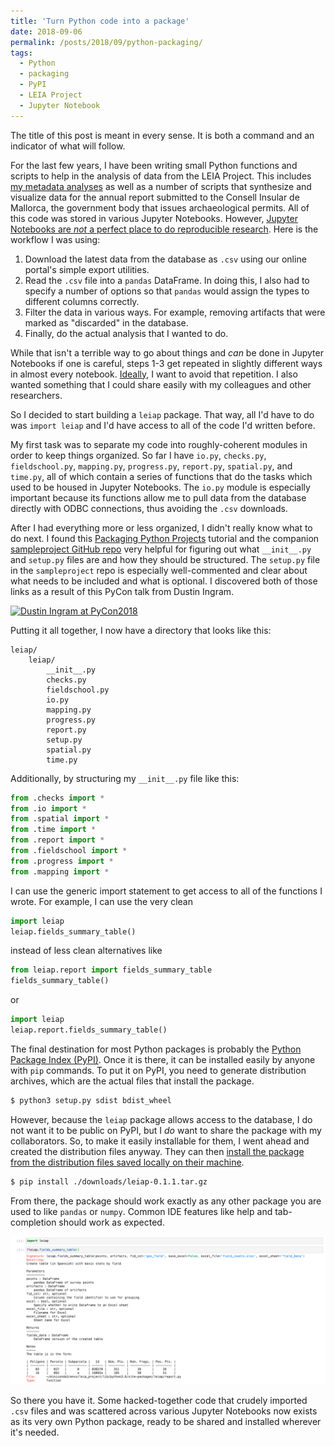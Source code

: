```yaml
---
title: 'Turn Python code into a package'
date: 2018-09-06
permalink: /posts/2018/09/python-packaging/
tags:
  - Python
  - packaging
  - PyPI
  - LEIA Project
  - Jupyter Notebook
---
```


The title of this post is meant in every sense. It is both a command and an indicator of what will follow.

For the last few years, I have been writing small Python functions and scripts to help in the analysis of data from the LEIA Project. This includes [my metadata analyses](https://deppen8.github.io/portfolio/1-leia_project_metadata/) as well as a number of scripts that synthesize and visualize data for the annual report submitted to the Consell Insular de Mallorca, the government body that issues archaeological permits. All of this code was stored in various Jupyter Notebooks. However, [Jupyter Notebooks are *not* a perfect place to do reproducible research](https://docs.google.com/presentation/d/1n2RlMdmv1p25Xy5thJUhkKGvjtV-dkAIsUXP-AL4ffI/edit?usp=sharing). Here is the workflow I was using:
1. Download the latest data from the database as `.csv` using our online portal's simple export utilities.
2. Read the `.csv` file into a `pandas` DataFrame. In doing this, I also had to specify a number of options so that `pandas` would assign the types to different columns correctly.
3. Filter the data in various ways. For example, removing artifacts that were marked as "discarded" in the database.
4. Finally, do the actual analysis that I wanted to do.

While that isn't a terrible way to go about things and *can* be done in Jupyter Notebooks if one is careful, steps 1-3 get repeated in slightly different ways in almost every notebook. [Ideally](https://en.wikipedia.org/wiki/Don%27t_repeat_yourself), I want to avoid that repetition. I also wanted something that I could share easily with my colleagues and other researchers.

So I decided to start building a `leiap` package. That way, all I'd have to do was `import leiap` and I'd have access to all of the code I'd written before.

My first task was to separate my code into roughly-coherent modules in order to keep things organized. So far I have `io.py`, `checks.py`, `fieldschool.py`, `mapping.py`, `progress.py`, `report.py`, `spatial.py`, and `time.py`, all of which contain a series of functions that do the tasks which used to be housed in Jupyter Notebooks. The `io.py` module is especially important because its functions allow me to pull data from the database directly with ODBC connections, thus avoiding the `.csv` downloads.

After I had everything more or less organized, I didn't really know what to do next. I found this [Packaging Python Projects](https://packaging.python.org/tutorials/packaging-projects/) tutorial and the companion [sampleproject GitHub repo](https://github.com/pypa/sampleproject) very helpful for figuring out what `__init__.py` and `setup.py` files are and how they should be structured. The `setup.py` file in the `sampleproject` repo is especially well-commented and clear about what needs to be included and what is optional. I discovered both of those links as a result of this PyCon talk from Dustin Ingram.

[![Dustin Ingram at PyCon2018](http://img.youtube.com/vi/AQsZsgJ30AE/0.jpg)](http://www.youtube.com/watch?v=AQsZsgJ30AE "Dustin Ingram at PyCon2018")

Putting it all together, I now have a directory that looks like this:

```
leiap/
    leiap/
        __init__.py
        checks.py
        fieldschool.py
        io.py
        mapping.py
        progress.py
        report.py
        setup.py
        spatial.py
        time.py
```

Additionally, by structuring my `__init__.py` file like this:

```python
from .checks import *
from .io import *
from .spatial import *
from .time import *
from .report import *
from .fieldschool import *
from .progress import *
from .mapping import *
```

I can use the generic import statement to get access to all of the functions I wrote. For example, I can use the very clean
```python
import leiap
leiap.fields_summary_table()
```
instead of less clean alternatives like
```python
from leiap.report import fields_summary_table
fields_summary_table()
```
or 
```python
import leiap
leiap.report.fields_summary_table()
```

The final destination for most Python packages is probably the [Python Package Index (PyPI)](https://pypi.org/). Once it is there, it can be installed easily by anyone with `pip` commands. To put it on PyPI, you need to generate distribution archives, which are the actual files that install the package.

```bash
$ python3 setup.py sdist bdist_wheel
```

However, because the `leiap` package allows access to the database, I do not want it to be public on PyPI, but I *do* want to share the package with my collaborators. So, to make it easily installable for them, I went ahead and created the distribution files anyway. They can then [install the package from the distribution files saved locally on their machine](https://packaging.python.org/tutorials/installing-packages/#installing-from-local-archives).

```bash
$ pip install ./downloads/leiap-0.1.1.tar.gz
```

From there, the package should work exactly as any other package you are used to like `pandas` or `numpy`. Common IDE features like help and tab-completion should work as expected.

![help_in_jupyter](../images/blog/package_help.png)

So there you have it. Some hacked-together code that crudely imported `.csv` files and was scattered across various Jupyter Notebooks now exists as its very own Python package, ready to be shared and installed wherever it's needed.